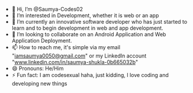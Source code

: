 - 👋 Hi, I’m @Saumya-Codes02
- 👀 I’m interested in Development, whether it is web or an app
- 🌱 I’m currently an innovative software developer who has just started to learn and to begin development in web and app development.
- 💞️ I’m looking to collaborate on an Android Application and Web Application Deployment.
- 📫 How to reach me, it's simple via my email "iamsaumya0050@gmail.com" or my LinkedIn account "www.linkedin.com/in/saumya-shukla-0b665032b"
- 😄 Pronouns: He/Him
- ⚡ Fun fact: I am codesexual haha, just kidding, I love coding and developing new things

<!---
Saumya-Codes02/Saumya-Codes02 is a ✨ special ✨ repository because its `README.md` (this file) appears on your GitHub profile.
You can click the Preview link to view your changes.
--->
